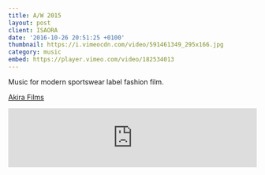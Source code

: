 ```yaml
---
title: A/W 2015
layout: post
client: ISAORA
date: '2016-10-26 20:51:25 +0100'
thumbnail: https://i.vimeocdn.com/video/591461349_295x166.jpg
category: music
embed: https://player.vimeo.com/video/182534013
---
```


Music for modern sportswear label fashion film.  

<a href="http://www.akirafilms.com/">Akira Films</a>

<iframe style="border: 0; width: 100%; height: 120px;" src="https://bandcamp.com/EmbeddedPlayer/track=896716221/size=large/bgcol=ffffff/linkcol=333333/tracklist=false/artwork=none/transparent=true/" seamless=""><a href="http://skillbard.bandcamp.com/track/n-tropy">N—tropy by Skillbard</a></iframe>

